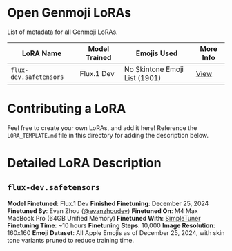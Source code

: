 # Open Genmoji LoRAs

List of metadata for all Genmoji LoRAs.

| LoRA Name              | Model Trained | Emojis Used                   | More Info                    |
| ---------------------- | ------------- | ----------------------------- | ---------------------------- |
| `flux-dev.safetensors` | Flux.1 Dev    | No Skintone Emoji List (1901) | [View](#flux-devsafetensors) |

# Contributing a LoRA

Feel free to create your own LoRAs, and add it here! Reference the `LORA_TEMPLATE.md` file in this directory for adding the description below.

# Detailed LoRA Description

## `flux-dev.safetensors`

**Model Finetuned**: Flux.1 Dev
**Finished Finetuning**: December 25, 2024
**Finetuned By**: Evan Zhou ([@evanzhoudev](https://github.com/evanzhoudev))
**Finetuned On**: M4 Max MacBook Pro (64GB Unified Memory)
**Finetuned With**: [SimpleTuner](https://github.com/bghira/SimpleTuner)
**Finetuning Time**: ~10 hours
**Finetuning Steps**: 10,000
**Image Resolution**: 160x160
**Emoji Dataset**: All Apple Emojis as of December 25, 2024, with skin tone variants pruned to reduce training time.
